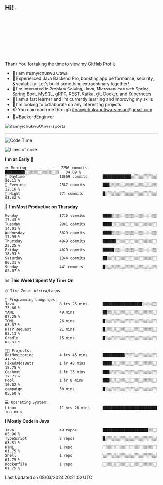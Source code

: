 <!-- BLOG-POST-LIST:START --><!-- BLOG-POST-LIST:END -->

## Hi! <img src="https://media.giphy.com/media/hvRJCLFzcasrR4ia7z/giphy.gif" width="4%"> 

Thank You for taking the time to view my GitHub Profile

- 👋 I am Ifeanyichukwu Otiwa
- 🚀 Experienced Java Backend Pro, boosting app performance, security, & scalability. Let's build something extraordinary together!
- 👀 I'm interested in Problem Solving, Java, Microservices with Spring, Spring Boot, MySQL, gRPC, REST, Kafka, git, Docker, and Kubernetes
- 🌱 I am a fast learner and I'm currently learning and improving my skills
- 💞️ I'm looking to collaborate on any interesting projects
- 📫 You can reach me through ifeanyichukwuotiwa.winson@gmail.com
- 🚀 #BackendEngineer

<p align="left" marginTop="10px"> <img src="https://komarev.com/ghpvc/?username=ifeanyichukwuOtiwa-sports&label=Profile%20views&color=0e75b6&style=for-the-badge" alt="ifeanyichukwuOtiwa-sports" /> </p>

***

<!--START_SECTION:waka-->
![Code Time](http://img.shields.io/badge/Code%20Time-2%2C300%20hrs%204%20mins-blue)

![Lines of code](https://img.shields.io/badge/From%20Hello%20World%20I%27ve%20Written-4.7%20million%20lines%20of%20code-blue)

**I'm an Early 🐤** 

```text
🌞 Morning                7256 commits        █████████░░░░░░░░░░░░░░░░   34.09 % 
🌆 Daytime                10669 commits       █████████████░░░░░░░░░░░░   50.13 % 
🌃 Evening                2587 commits        ███░░░░░░░░░░░░░░░░░░░░░░   12.16 % 
🌙 Night                  771 commits         █░░░░░░░░░░░░░░░░░░░░░░░░   03.62 % 
```
📅 **I'm Most Productive on Thursday** 

```text
Monday                   3710 commits        ████░░░░░░░░░░░░░░░░░░░░░   17.43 % 
Tuesday                  2981 commits        ████░░░░░░░░░░░░░░░░░░░░░   14.01 % 
Wednesday                3829 commits        ████░░░░░░░░░░░░░░░░░░░░░   17.99 % 
Thursday                 4949 commits        ██████░░░░░░░░░░░░░░░░░░░   23.25 % 
Friday                   4029 commits        █████░░░░░░░░░░░░░░░░░░░░   18.93 % 
Saturday                 1344 commits        ██░░░░░░░░░░░░░░░░░░░░░░░   06.31 % 
Sunday                   441 commits         █░░░░░░░░░░░░░░░░░░░░░░░░   02.07 % 
```


📊 **This Week I Spent My Time On** 

```text
🕑︎ Time Zone: Africa/Lagos

💬 Programming Languages: 
Java                     8 hrs 25 mins       ██████████████████░░░░░░░   73.66 % 
YAML                     49 mins             ██░░░░░░░░░░░░░░░░░░░░░░░   07.25 % 
TOML                     26 mins             █░░░░░░░░░░░░░░░░░░░░░░░░   03.87 % 
HTTP Request             21 mins             █░░░░░░░░░░░░░░░░░░░░░░░░   03.13 % 
Gradle                   15 mins             █░░░░░░░░░░░░░░░░░░░░░░░░   02.31 % 

🐱‍💻 Projects: 
BetMonitoring            4 hrs 45 mins       ██████████░░░░░░░░░░░░░░░   41.55 % 
FixedOddsBets            1 hr 48 mins        ████░░░░░░░░░░░░░░░░░░░░░   15.75 % 
Cashout                  1 hr 23 mins        ███░░░░░░░░░░░░░░░░░░░░░░   12.21 % 
Pool                     1 hr 8 mins         ███░░░░░░░░░░░░░░░░░░░░░░   10.02 % 
campaign                 38 mins             █░░░░░░░░░░░░░░░░░░░░░░░░   05.60 % 

💻 Operating System: 
Linux                    11 hrs 26 mins      █████████████████████████   100.00 % 
```

**I Mostly Code in Java** 

```text
Java                     49 repos            █████████████████████░░░░   85.96 % 
TypeScript               2 repos             █░░░░░░░░░░░░░░░░░░░░░░░░   03.51 % 
HTML                     1 repo              ░░░░░░░░░░░░░░░░░░░░░░░░░   01.75 % 
Shell                    1 repo              ░░░░░░░░░░░░░░░░░░░░░░░░░   01.75 % 
Dockerfile               1 repo              ░░░░░░░░░░░░░░░░░░░░░░░░░   01.75 % 
```




 Last Updated on 08/03/2024 20:21:00 UTC
<!--END_SECTION:waka-->

<!--
<p align="center">
![trophy](https://github-profile-trophy.vercel.app/?username=ifeanyichukwuOtiwa-sports&theme=onedark) (https://github.com/ryo-ma/github-profile-trophy)
</p>
-->

<!---
ifeanyi-otiwa/ifeanyi-otiwa is a ✨ special ✨ repository because its `README.md` (this file) appears on your GitHub profile.
You can click the Preview link to take a look at your changes.
--->
